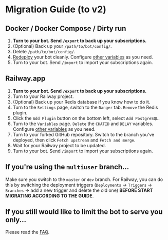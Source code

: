 # Migration Guide (to v2)

## Docker / Docker Compose / Dirty run

1. **Turn to your bot. Send `/export` to back up your subscriptions.**
1. (Optional) Back up your `/path/to/bot/config/`.
1. Delete `/path/to/bot/config/`.
1. [Redeploy](deployment-guide.md) your bot cleanly. Configure [other variables](advanced-settings.md) as you need.
1. Turn to your bot. Send `/import` to import your subscriptions again.

## Railway.app

1. **Turn to your bot. Send `/export` to back up your subscriptions.**
1. Turn to your Railway project.
1. (Optional) Back up your Redis database if you know how to do it.
1. Turn to the `Settings` page, switch to the `Danger` tab. `Remove` the Redis plugin.
1. Click the `Add Plugin` button on the bottom left, select `Add PostgreSQL`.
1. Turn to the `Variables` page. `Delete` the `CHATID` and `DELAY` variables. Configure [other variables](advanced-settings.md) as you need.
1. Turn to your forked GitHub repository. Switch to the branch you've deployed, then click `Fetch upstream` and `Fetch and merge`.
1. Wait for your Railway project to be updated.
1. Turn to your bot. Send `/import` to import your subscriptions again.

## If you're using the `multiuser` branch...

Make sure you switch to the `master` or `dev` branch. For Railway, you can do this by switching the deployment triggers (`Deployments` -> `Triggers` -> `Branches` -> add a new trigger and delete the old one) **BEFORE START MIGRATING ACCORDING TO THE GUIDE**.

## If you still would like to limit the bot to serve you only...

Please read the [FAQ](FAQ.md#q-i-want-my-bot-to-serve-me-only-what-should-i-do).

